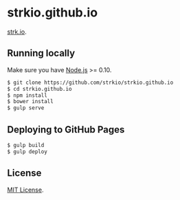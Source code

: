 # strkio.github.io

[strk.io](http://strk.io/).

## Running locally

Make sure you have [Node.js](http://nodejs.org/) >= 0.10.

```sh
$ git clone https://github.com/strkio/strkio.github.io
$ cd strkio.github.io
$ npm install
$ bower install
$ gulp serve
```

## Deploying to GitHub Pages

```sh
$ gulp build
$ gulp deploy
```

## License

[MIT License](http://opensource.org/licenses/mit-license.php).
